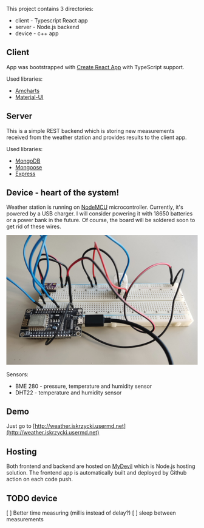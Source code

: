 This project contains 3 directories:

- client - Typescript React app
- server - Node.js backend
- device - c++ app

## Client

App was bootstrapped with [Create React App](https://github.com/facebook/create-react-app) with TypeScript support.

Used libraries:

- [Amcharts](https://amcharts.com)
- [Material-UI](https://material-ui.com)

## Server

This is a simple REST backend which is storing new measurements received from the weather station and provides results to the client app.

Used libraries:

- [MongoDB](https://www.mongodb.com/)
- [Mongoose](https://mongoosejs.com/)
- [Express](https://expressjs.com/)

## Device - heart of the system!

Weather station is running on [NodeMCU](https://en.wikipedia.org/wiki/NodeMCU) microcontroller. Currently, it's powered by a USB charger. I will consider powering it with 18650 batteries or a power bank in the future. Of course, the board will be soldered soon to get rid of these wires.

![Weather station device](device.jpg "Weather station device")

Sensors:

- BME 280 - pressure, temperature and humidity sensor
- DHT22 - temperature and humidity sensor

## Demo

Just go to [http://weather.iskrzycki.usermd.net](http://weather.iskrzycki.usermd.net)

## Hosting

Both frontend and backend are hosted on [MyDevil](https://www.mydevil.net/) which is Node.js hosting solution.
The frontend app is automatically built and deployed by Github action on each code push.


## TODO device

[ ] Better time measuring (millis instead of delay?)
[ ] sleep between measurements
